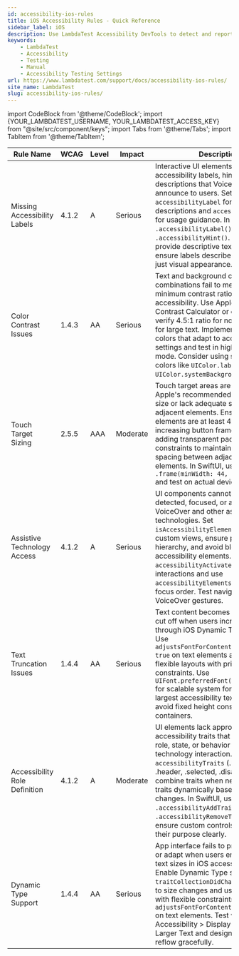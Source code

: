 ```yaml
---
id: accessibility-ios-rules
title: iOS Accessibility Rules - Quick Reference
sidebar_label: iOS
description: Use LambdaTest Accessibility DevTools to detect and report accessibility issues with automation, following WCAG guidelines.
keywords:
    - LambdaTest
    - Accessibility
    - Testing
    - Manual
    - Accessibility Testing Settings
url: https://www.lambdatest.com/support/docs/accessibility-ios-rules/
site_name: LambdaTest
slug: accessibility-ios-rules/
---
```

 
import CodeBlock from '@theme/CodeBlock';
import {YOUR_LAMBDATEST_USERNAME, YOUR_LAMBDATEST_ACCESS_KEY} from "@site/src/component/keys";
import Tabs from '@theme/Tabs';
import TabItem from '@theme/TabItem';

<script type="application/ld+json"
      dangerouslySetInnerHTML={{ __html: JSON.stringify({
       "@context": "https://schema.org",
        "@type": "BreadcrumbList",
        "itemListElement": [{
          "@type": "ListItem",
          "position": 1,
          "name": "Home",
          "item": "https://www.lambdatest.com"
        },{
          "@type": "ListItem",
          "position": 2,
          "name": "Support",
          "item": "https://www.lambdatest.com/support/docs/"
        },{
          "@type": "ListItem",
          "position": 3,
          "name": "Accessibility iOS Rules",
          "item": "https://www.lambdatest.com/support/docs/accessibility-ios-rules/"
        }]
      })
    }}
></script>

| Rule Name | WCAG | Level | Impact | Description |
|-----------|------|-------|--------|-------------|
| Missing Accessibility Labels | 4.1.2 | A | Serious | Interactive UI elements lack proper accessibility labels, hints, or descriptions that VoiceOver can announce to users. Set `accessibilityLabel` for meaningful descriptions and `accessibilityHint` for usage guidance. In SwiftUI use `.accessibilityLabel()` and `.accessibilityHint()`. For images, provide descriptive text. For buttons, ensure labels describe the action, not just visual appearance. |
| Color Contrast Issues | 1.4.3 | AA | Serious | Text and background color combinations fail to meet WCAG minimum contrast ratios for visual accessibility. Use Apple's Color Contrast Calculator or online tools to verify 4.5:1 ratio for normal text, 3:1 for large text. Implement system colors that adapt to accessibility settings and test in high contrast mode. Consider using semantic colors like `UIColor.label` and `UIColor.systemBackground`. |
| Touch Target Sizing | 2.5.5 | AAA | Moderate | Touch target areas are smaller than Apple's recommended 44pt minimum size or lack adequate spacing from adjacent elements. Ensure interactive elements are at least 44x44 points by increasing button frame size or adding transparent padding. Use constraints to maintain minimum spacing between adjacent touchable elements. In SwiftUI, use `.frame(minWidth: 44, minHeight: 44)` and test on actual devices. |
| Assistive Technology Access | 4.1.2 | A | Serious | UI components cannot be properly detected, focused, or activated by VoiceOver and other assistive technologies. Set `isAccessibilityElement = true` for custom views, ensure proper view hierarchy, and avoid blocking accessibility elements. Implement `accessibilityActivate()` for custom interactions and use `accessibilityElements` array to define focus order. Test navigation with VoiceOver gestures. |
| Text Truncation Issues | 1.4.4 | AA | Serious | Text content becomes truncated or cut off when users increase font sizes through iOS Dynamic Type settings. Use `adjustsFontForContentSizeCategory = true` on text elements and implement flexible layouts with priority constraints. Use `UIFont.preferredFont(forTextStyle:)` for scalable system fonts. Test with largest accessibility text sizes and avoid fixed height constraints on text containers. |
| Accessibility Role Definition | 4.1.2 | A | Moderate | UI elements lack appropriate accessibility traits that define their role, state, or behavior for assistive technology interaction. Set correct `accessibilityTraits` (.button, .link, .header, .selected, .disabled) and combine traits when needed. Update traits dynamically based on state changes. In SwiftUI, use `.accessibilityAddTraits()` and `.accessibilityRemoveTraits()` to ensure custom controls communicate their purpose clearly. |
| Dynamic Type Support | 1.4.4 | AA | Serious | App interface fails to properly scale or adapt when users enable larger text sizes in iOS accessibility settings. Enable Dynamic Type support using `traitCollectionDidChange` to respond to size changes and use Auto Layout with flexible constraints. Implement `adjustsFontForContentSizeCategory` on text elements. Test with Settings > Accessibility > Display & Text Size > Larger Text and design layouts that reflow gracefully. |